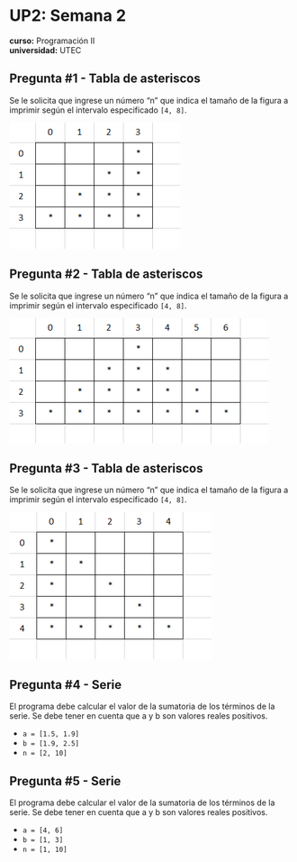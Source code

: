 # UP2: Semana 2 
**curso:** Programación II  
**universidad:** UTEC 
## Pregunta #1 - Tabla de asteriscos
Se le solicita que ingrese un número “n” que indica el tamaño de la figura a imprimir según el intervalo especificado `[4, 8]`.
<pre>
<img title="a title" alt="Alt text" src="/media/E1.png">
</pre>
## Pregunta #2 - Tabla de asteriscos
Se le solicita que ingrese un número “n” que indica el tamaño de la figura a imprimir según el intervalo especificado `[4, 8]`.
<pre>
<img title="a title" alt="Alt text" src="/media/E2.png">
</pre>
## Pregunta #3 - Tabla de asteriscos
Se le solicita que ingrese un número “n” que indica el tamaño de la figura a imprimir según el intervalo especificado `[4, 8]`.
<pre>
<img title="a title" alt="Alt text" src="/media/E3.png">
</pre>
## Pregunta #4 - Serie
El programa debe calcular el valor de la sumatoria de los términos de la serie. Se debe tener en cuenta que a y b son valores reales positivos.
- `a = [1.5, 1.9]`
- `b = [1.9, 2.5]`
- `n = [2, 10]`
## Pregunta #5 - Serie
El programa debe calcular el valor de la sumatoria de los términos de la serie. Se debe tener en cuenta que a y b son valores reales positivos.
- `a = [4, 6]`
- `b = [1, 3]`
- `n = [1, 10]`
